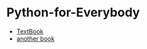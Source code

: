 # Python-for-Everybody
- [TextBook](https://www.coursera.org/learn/python/supplement/AtKA1/textbook-python-for-everybody-exploring-data-in-python-3)
- [another book](https://runestone.academy/runestone/books/published/pythonds/index.html)
